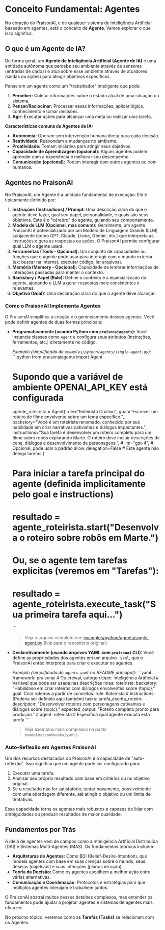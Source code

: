 # Conceito Fundamental: Agentes

No coração do PraisonAI, e de qualquer sistema de Inteligência Artificial baseado em agentes, está o conceito de **Agente**. Vamos explorar o que isso significa.

## O que é um Agente de IA?

De forma geral, um **Agente de Inteligência Artificial (Agente de IA)** é uma entidade autônoma que percebe seu ambiente através de sensores (entradas de dados) e atua sobre esse ambiente através de atuadores (saídas ou ações) para atingir objetivos específicos.

Pense em um agente como um "trabalhador" inteligente que pode:

1.  **Perceber:** Coletar informações sobre o estado atual de uma situação ou sistema.
2.  **Pensar/Raciocinar:** Processar essas informações, aplicar lógica, conhecimento e tomar decisões.
3.  **Agir:** Executar ações para alcançar uma meta ou realizar uma tarefa.

**Características comuns de Agentes de IA:**

*   **Autonomia:** Operam sem intervenção humana direta para cada decisão.
*   **Reatividade:** Respondem a mudanças no ambiente.
*   **Proatividade:** Tomam iniciativa para atingir seus objetivos.
*   **Capacidade de Aprendizagem (opcional):** Alguns agentes podem aprender com a experiência e melhorar seu desempenho.
*   **Comunicação (opcional):** Podem interagir com outros agentes ou com humanos.

## Agentes no PraisonAI

No PraisonAI, um Agente é a unidade fundamental de execução. Ele é tipicamente definido por:

1.  **Instruções (Instructions) / Prompt:** Uma descrição clara do que o agente deve fazer, qual seu papel, personalidade, e quais são seus objetivos. Este é o "cérebro" do agente, guiando seu comportamento.
2.  **Modelo de LLM (Opcional, mas comum):** Geralmente, um agente PraisonAI é potencializado por um Modelo de Linguagem Grande (LLM) subjacente (como GPT, Claude, Llama, Gemini, etc.) que interpreta as instruções e gera as respostas ou ações. O PraisonAI permite configurar qual LLM o agente usará.
3.  **Ferramentas (Tools - Opcional):** Um conjunto de capacidades ou funções que o agente pode usar para interagir com o mundo exterior (ex: buscar na internet, executar código, ler arquivos).
4.  **Memória (Memory - Opcional):** Capacidade de lembrar informações de interações passadas para manter o contexto.
5.  **Backstory / Papel (Role):** Define o contexto e a especialização do agente, ajudando o LLM a gerar respostas mais consistentes e relevantes.
6.  **Objetivo (Goal):** Uma declaração clara do que o agente deve alcançar.

### Como o PraisonAI Implementa Agentes

O PraisonAI simplifica a criação e o gerenciamento desses agentes. Você pode definir agentes de duas formas principais:

*   **Programaticamente (usando Python com `praisonaiagents`):**
    Você instancia classes como `Agent` e configura seus atributos (instruções, ferramentas, etc.) diretamente no código.

    *Exemplo (simplificado de `examples/python/agents/single-agent.py`):*
    \`\`\`python
    from praisonaiagents import Agent

    # Supondo que a variável de ambiente OPENAI_API_KEY está configurada
    agente_roteirista = Agent(
        role="Roteirista Criativo",
        goal="Escrever um roteiro de filme envolvente sobre um tema específico.",
        backstory="Você é um roteirista renomado, conhecido por sua habilidade em criar narrativas cativantes e diálogos impactantes.",
        instructions="Sua tarefa é desenvolver um roteiro completo para um filme sobre robôs explorando Marte. O roteiro deve incluir descrições de cena, diálogos e desenvolvimento de personagens.",
        # llm="gpt-4", # Opcional, pode usar o padrão
        allow_delegation=False # Este agente não delega tarefas
    )

    # Para iniciar a tarefa principal do agente (definida implicitamente pelo goal e instructions)
    # resultado = agente_roteirista.start("Desenvolva o roteiro sobre robôs em Marte.")
    # Ou, se o agente tem tarefas explícitas (veremos em "Tarefas"):
    # resultado = agente_roteirista.execute_task("Sua primeira tarefa aqui...")
    \`\`\`
    > Veja o arquivo completo em: [examples/python/agents/single-agent.py](https://github.com/MervinPraison/PraisonAI/blob/main/examples/python/agents/single-agent.py) (link para o repositório original)

*   **Declarativamente (usando arquivos YAML com `praisonai` CLI):**
    Você define as propriedades dos agentes em um arquivo `.yaml`, que o PraisonAI então interpreta para criar e executar os agentes.

    *Exemplo (simplificado de `agents.yaml` no README principal):*
    \`\`\`yaml
    framework: praisonai # Ou crewai, autogen
    topic: Inteligência Artificial # Variável que pode ser usada nas descrições
    roles:
      roteirista:
        backstory: "Habilidoso em criar roteiros com diálogos envolventes sobre {topic}."
        goal: Criar roteiros a partir de conceitos.
        role: Roteirista
        # instructions: (Poderia ser definido aqui também)
        tasks:
          tarefa_escrita_roteiro:
            description: "Desenvolver roteiros com personagens cativantes e diálogos sobre {topic}."
            expected_output: "Roteiro completo pronto para produção."
            # agent: roteirista # Especifica qual agente executa esta tarefa
    \`\`\`
    > Veja exemplos mais complexos na pasta `examples/cookbooks/yaml/`.

### Auto-Reflexão em Agentes PraisonAI

Um dos recursos destacados do PraisonAI é a capacidade de "auto-reflexão". Isso significa que um agente pode ser configurado para:
1. Executar uma tarefa.
2. Analisar seu próprio resultado com base em critérios ou no objetivo original.
3. Se o resultado não for satisfatório, tentar novamente, possivelmente com uma abordagem diferente, até atingir o objetivo ou um limite de tentativas.

Essa capacidade torna os agentes mais robustos e capazes de lidar com ambiguidades ou produzir resultados de maior qualidade.

## Fundamentos por Trás

A ideia de agentes vem de campos como a Inteligência Artificial Distribuída (DAI) e Sistemas Multi-Agentes (MAS). Os fundamentos teóricos incluem:

*   **Arquiteturas de Agentes:** Como BDI (Belief-Desire-Intention), que modela agentes com base em suas crenças sobre o mundo, seus desejos (objetivos) e suas intenções (planos de ação).
*   **Teoria da Decisão:** Como os agentes escolhem a melhor ação entre várias alternativas.
*   **Comunicação e Coordenação:** Protocolos e estratégias para que múltiplos agentes interajam e trabalhem juntos.

O PraisonAI abstrai muitos desses detalhes complexos, mas entender os fundamentos pode ajudar a projetar agentes e sistemas de agentes mais eficazes.

No próximo tópico, veremos como as **Tarefas (Tasks)** se relacionam com os Agentes.
